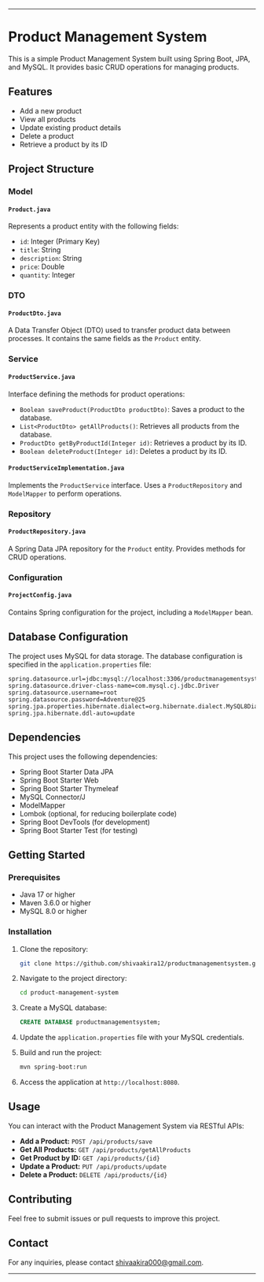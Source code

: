 
---

# Product Management System

This is a simple Product Management System built using Spring Boot, JPA, and MySQL. It provides basic CRUD operations for managing products.

## Features

- Add a new product
- View all products
- Update existing product details
- Delete a product
- Retrieve a product by its ID

## Project Structure

### Model

#### `Product.java`

Represents a product entity with the following fields:

- `id`: Integer (Primary Key)
- `title`: String
- `description`: String
- `price`: Double
- `quantity`: Integer

### DTO

#### `ProductDto.java`

A Data Transfer Object (DTO) used to transfer product data between processes. It contains the same fields as the `Product` entity.

### Service

#### `ProductService.java`

Interface defining the methods for product operations:

- `Boolean saveProduct(ProductDto productDto)`: Saves a product to the database.
- `List<ProductDto> getAllProducts()`: Retrieves all products from the database.
- `ProductDto getByProductId(Integer id)`: Retrieves a product by its ID.
- `Boolean deleteProduct(Integer id)`: Deletes a product by its ID.

#### `ProductServiceImplementation.java`

Implements the `ProductService` interface. Uses a `ProductRepository` and `ModelMapper` to perform operations.

### Repository

#### `ProductRepository.java`

A Spring Data JPA repository for the `Product` entity. Provides methods for CRUD operations.

### Configuration

#### `ProjectConfig.java`

Contains Spring configuration for the project, including a `ModelMapper` bean.

## Database Configuration

The project uses MySQL for data storage. The database configuration is specified in the `application.properties` file:

```properties
spring.datasource.url=jdbc:mysql://localhost:3306/productmanagementsystem
spring.datasource.driver-class-name=com.mysql.cj.jdbc.Driver
spring.datasource.username=root
spring.datasource.password=Adventure@25
spring.jpa.properties.hibernate.dialect=org.hibernate.dialect.MySQL8Dialect
spring.jpa.hibernate.ddl-auto=update
```

## Dependencies

This project uses the following dependencies:

- Spring Boot Starter Data JPA
- Spring Boot Starter Web
- Spring Boot Starter Thymeleaf
- MySQL Connector/J
- ModelMapper
- Lombok (optional, for reducing boilerplate code)
- Spring Boot DevTools (for development)
- Spring Boot Starter Test (for testing)

## Getting Started

### Prerequisites

- Java 17 or higher
- Maven 3.6.0 or higher
- MySQL 8.0 or higher

### Installation

1. Clone the repository:

   ```bash
   git clone https://github.com/shivaakira12/productmanagementsystem.git
   ```

2. Navigate to the project directory:

   ```bash
   cd product-management-system
   ```

3. Create a MySQL database:

   ```sql
   CREATE DATABASE productmanagementsystem;
   ```

4. Update the `application.properties` file with your MySQL credentials.

5. Build and run the project:

   ```bash
   mvn spring-boot:run
   ```

6. Access the application at `http://localhost:8080`.

## Usage

You can interact with the Product Management System via RESTful APIs:

- **Add a Product:** `POST /api/products/save`
- **Get All Products:** `GET /api/products/getAllProducts`
- **Get Product by ID:** `GET /api/products/{id}`
- **Update a Product:** `PUT /api/products/update`
- **Delete a Product:** `DELETE /api/products/{id}`

## Contributing

Feel free to submit issues or pull requests to improve this project.

## Contact

For any inquiries, please contact [shivaakira000@gmail.com](mailto:shivaakira000@gmail.com).

---
